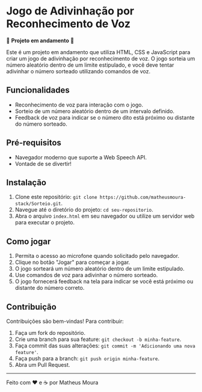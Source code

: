 # Jogo de Adivinhação por Reconhecimento de Voz

🚧 **Projeto em andamento** 🚧


Este é um projeto em andamento que utiliza HTML, CSS e JavaScript para criar um jogo de adivinhação por reconhecimento de voz. O jogo sorteia um número aleatório dentro de um limite estipulado, e você deve tentar adivinhar o número sorteado utilizando comandos de voz.

## Funcionalidades

- Reconhecimento de voz para interação com o jogo.
- Sorteio de um número aleatório dentro de um intervalo definido.
- Feedback de voz para indicar se o número dito está próximo ou distante do número sorteado.

## Pré-requisitos

- Navegador moderno que suporte a Web Speech API.
- Vontade de se divertir!

## Instalação

1. Clone este repositório: `git clone https://github.com/matheusmoura-stack/Sorteio.git`.
2. Navegue até o diretório do projeto: `cd seu-repositorio`.
3. Abra o arquivo `index.html` em seu navegador ou utilize um servidor web para executar o projeto.

## Como jogar

1. Permita o acesso ao microfone quando solicitado pelo navegador.
2. Clique no botão "Jogar" para começar a jogar.
3. O jogo sorteará um número aleatório dentro de um limite estipulado.
4. Use comandos de voz para adivinhar o número sorteado.
5. O jogo fornecerá feedback na tela para indicar se você está próximo ou distante do número correto.

## Contribuição

Contribuições são bem-vindas! Para contribuir:

1. Faça um fork do repositório.
2. Crie uma branch para sua feature: `git checkout -b minha-feature`.
3. Faça commit das suas alterações: `git commit -m 'Adicionando uma nova feature'`.
4. Faça push para a branch: `git push origin minha-feature`.
5. Abra um Pull Request.


---

Feito com ❤️ e ☕️ por Matheus Moura
